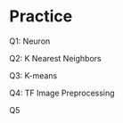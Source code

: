 # Practice  
Q1: Neuron                                             
                     
Q2: K Nearest Neighbors           
                                
Q3: K-means                                      
                      
Q4: TF Image Preprocessing                          
           
Q5                  
      
 
